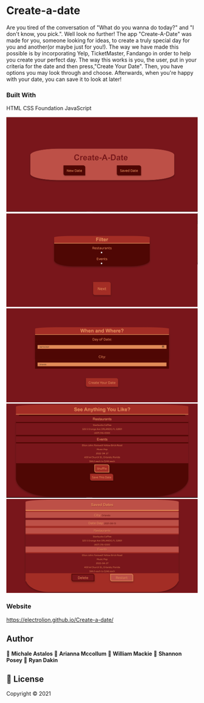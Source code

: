 # Create-a-date

Are you tired of the conversation of "What do you wanna do today?" and "I don't know, you pick.". Well look no further! The app "Create-A-Date" was made for you, someone looking for ideas, to create a truly special day for you and another(or maybe just for you!). The way we have made this possible is by incorporating Yelp, TicketMaster, Fandango in order to help you create your perfect day. The way this works is you, the user, put in your criteria for the date and then press,"Create Your Date". Then, you have options you may look through and choose. Afterwards, when you're happy with your date, you can save it to look at later! 

### Built With
HTML
CSS
Foundation
JavaScript

![ demo](./assets/img/create-a-date.png)
![ demo](./assets/img/filters.png)
![ demo](./assets/img/date-city-selection.png)
![ demo](./assets/img/date-created.png)
![ demo](./assets/img/save-dates.png)

### Website
https://electrolion.github.io/Create-a-date/

## Author
👤 **Michale Astalos**
👤 **Arianna Mccollum**
👤 **William Mackie**
👤 **Shannon Posey**
👤 **Ryan Dakin**
## 📝 License
Copyright © 2021
